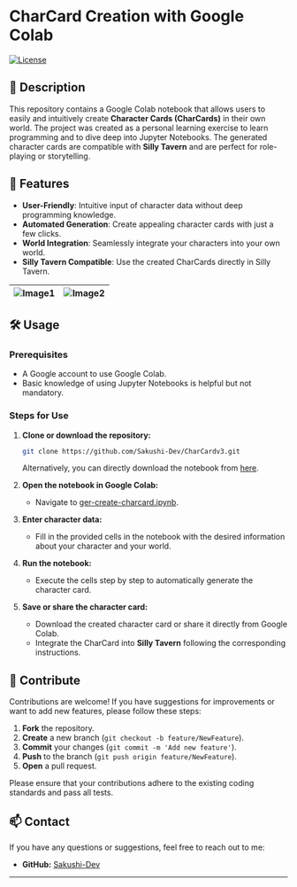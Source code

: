 # CharCard Creation with Google Colab

[![License](https://img.shields.io/badge/license-MIT-blue.svg)](LICENSE)

## 📖 Description

This repository contains a Google Colab notebook that allows users to easily and intuitively create **Character Cards (CharCards)** in their own world. The project was created as a personal learning exercise to learn programming and to dive deep into Jupyter Notebooks. The generated character cards are compatible with **Silly Tavern** and are perfect for role-playing or storytelling.

## 🚀 Features

- **User-Friendly**: Intuitive input of character data without deep programming knowledge.
- **Automated Generation**: Create appealing character cards with just a few clicks.
- **World Integration**: Seamlessly integrate your characters into your own world.
- **Silly Tavern Compatible**: Use the created CharCards directly in Silly Tavern.

|![Image1](https://github.com/Sakushi-Dev/CharCardv3/blob/main/charcard_0.png) |![Image2](https://github.com/Sakushi-Dev/CharCardv3/blob/main/charcard_1.png) |
|:---:|:---:|

## 🛠️ Usage

### Prerequisites

- A Google account to use Google Colab.
- Basic knowledge of using Jupyter Notebooks is helpful but not mandatory.

### Steps for Use

1. **Clone or download the repository:**

    ```bash
    git clone https://github.com/Sakushi-Dev/CharCardv3.git
    ```

    Alternatively, you can directly download the notebook from [here](https://github.com/Sakushi-Dev/CharCardv3/blob/main/ger-create-charcard.ipynb).

2. **Open the notebook in Google Colab:**

    - Navigate to [ger-create-charcard.ipynb](https://colab.research.google.com/github/Sakushi-Dev/CharCardv3/blob/main/ger-create-charcard.ipynb).

3. **Enter character data:**

    - Fill in the provided cells in the notebook with the desired information about your character and your world.

4. **Run the notebook:**

    - Execute the cells step by step to automatically generate the character card.

5. **Save or share the character card:**

    - Download the created character card or share it directly from Google Colab.
    - Integrate the CharCard into **Silly Tavern** following the corresponding instructions.

## 🤝 Contribute

Contributions are welcome! If you have suggestions for improvements or want to add new features, please follow these steps:

1. **Fork** the repository.
2. **Create** a new branch (`git checkout -b feature/NewFeature`).
3. **Commit** your changes (`git commit -m 'Add new feature'`).
4. **Push** to the branch (`git push origin feature/NewFeature`).
5. **Open** a pull request.

Please ensure that your contributions adhere to the existing coding standards and pass all tests.

## 📫 Contact

If you have any questions or suggestions, feel free to reach out to me:


- **GitHub:** [Sakushi-Dev](https://github.com/Sakushi-Dev)

---
